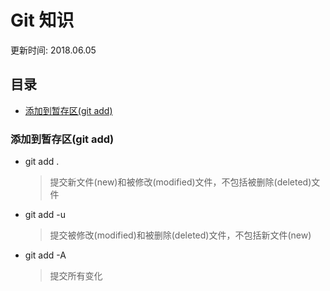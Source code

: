 # Git 知识
更新时间: 2018.06.05

目录
---

<!-- TOC depthFrom:2 updateOnSave:true -->

- [添加到暂存区(git add)](#添加到暂存区git-add)

<!-- /TOC -->

### 添加到暂存区(git add)
+ git add . 
    > 提交新文件(new)和被修改(modified)文件，不包括被删除(deleted)文件

+ git add -u 
    > 提交被修改(modified)和被删除(deleted)文件，不包括新文件(new)

+ git add -A 
    > 提交所有变化